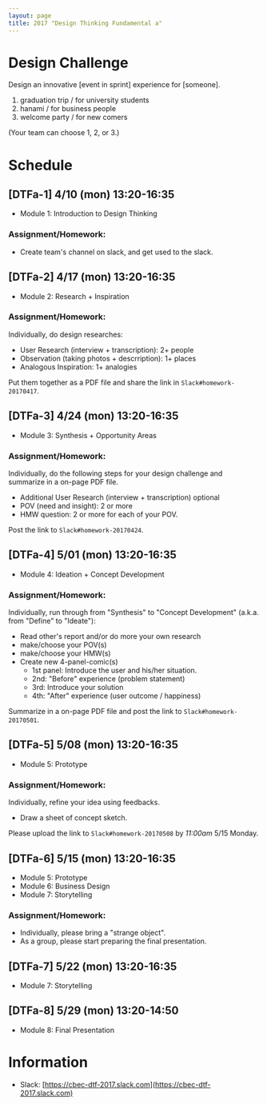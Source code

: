 ```yaml
---
layout: page
title: 2017 "Design Thinking Fundamental a"
---
```


# Design Challenge

Design an innovative [event in sprint] experience for [someone].

1. graduation trip / for university students
2. hanami / for business people
3. welcome party / for new comers

(Your team can choose 1, 2, or 3.)

# Schedule

## [DTFa-1] 4/10 (mon) 13:20-16:35

- Module 1: Introduction to Design Thinking

### Assignment/Homework:

- Create team's channel on slack, and get used to the slack.

## [DTFa-2] 4/17 (mon) 13:20-16:35

- Module 2: Research +  Inspiration

### Assignment/Homework:

Individually, do design researches:

- User Research (interview + transcription): 2+ people
- Observation (taking photos + descrription): 1+ places
- Analogous Inspiration: 1+ analogies

Put them together as a PDF file and share the link in ``Slack#homework-20170417``.

## [DTFa-3] 4/24 (mon) 13:20-16:35

- Module 3: Synthesis + Opportunity Areas

### Assignment/Homework:

Individually, do the following steps for your design challenge and summarize in a on-page PDF file.

- Additional User Research (interview + transcription) optional
- POV (need and insight): 2 or more
- HMW question: 2 or more for each of your POV.

Post the link to ``Slack#homework-20170424``.

## [DTFa-4] 5/01 (mon) 13:20-16:35

- Module 4: Ideation + Concept Development

### Assignment/Homework:

Individually, run through from "Synthesis" to "Concept Development" (a.k.a. from "Define" to "Ideate"):

- Read other's report and/or do more your own research
- make/choose your POV(s)
- make/choose your HMW(s)
- Create new 4-panel-comic(s)
  - 1st panel: Introduce the user and his/her situation.
  - 2nd: "Before" experience (problem statement)
  - 3rd: Introduce your solution
  - 4th: "After" experience (user outcome / happiness)

Summarize in a on-page PDF file and post the link to ``Slack#homework-20170501``.

## [DTFa-5] 5/08 (mon) 13:20-16:35

- Module 5: Prototype

### Assignment/Homework:

Individually, refine your idea using feedbacks.

- Draw a sheet of concept sketch.

Please upload the link to ``Slack#homework-20170508`` by *11:00am* 5/15 Monday.

## [DTFa-6] 5/15 (mon) 13:20-16:35

- Module 5: Prototype
- Module 6: Business Design
- Module 7: Storytelling

### Assignment/Homework:

- Individually, please bring a "strange object".
- As a group, please start preparing the final presentation.

## [DTFa-7] 5/22 (mon) 13:20-16:35

- Module 7: Storytelling

## [DTFa-8] 5/29 (mon) 13:20-14:50

- Module 8: Final Presentation

# Information

- Slack: [https://cbec-dtf-2017.slack.com](https://cbec-dtf-2017.slack.com)
